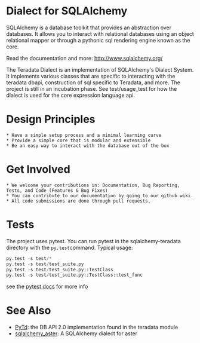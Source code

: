 Dialect for SQLAlchemy
===============================

 SQLAlchemy is a database toolkit that provides an abstraction over databases. It allows you to interact with relational databases using an object relational mapper or through a pythonic sql rendering engine known as the core. 

 Read the documentation and more: http://www.sqlalchemy.org/

 The Teradata Dialect is an implementation of SQLAlchemy's Dialect System. It implements various classes that are specific to interacting with the teradata dbapi, construction of sql specific to Teradata, and more. The project is still in an incubation phase. See test/usage_test for how the dialect is used for the core expression language api.

Design Principles
=================

    * Have a simple setup process and a minimal learning curve
    * Provide a simple core that is modular and extensible
    * Be an easy way to interact with the database out of the box

Get Involved
============

    * We welcome your contributions in: Documentation, Bug Reporting, Tests, and Code (Features & Bug Fixes)
    * You can contribute to our documentation by going to our github wiki.
    * All code submissions are done through pull requests. 

Tests
======
The project uses pytest. You can run pytest in the sqlalchemy-teradata directory with the ```py.test```command. Typical usage:

```python
py.test -s test/*
py.test -s test/test_suite.py
py.test -s test/test_suite.py::TestClass
py.test -s test/test_suite.py::TestClass::test_func
```

see the [pytest docs](http://pytest.org/latest/contents.html#toc) for more info

See Also
========

* [PyTd](https://github.com/Teradata/PyTd): the DB API 2.0 implementation found in the teradata module
* [sqlalchemy_aster](https://github.com/KarolTx/sqlalchemy_aster): A SQLAlchemy dialect for aster

